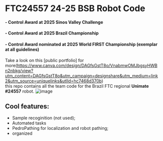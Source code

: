 # FTC24557 24-25 BSB Robot Code
#### - Control Award at 2025 Sinos Valley Challenge
#### - Control Award at 2025 Brazil Championship
#### - Control Award nominated at 2025 World FIRST Championship (exemplar at all guidelines)
Take a look on this [public portfolio] for more(https://www.canva.com/design/DAGfsGstT8o/VnabmwOMJbgsyHWBn2nbkg/view?utm_content=DAGfsGstT8o&utm_campaign=designshare&utm_medium=link2&utm_source=uniquelinks&utlId=hc7468d370b)  
this repo contains all the team code for the Brazil FTC regional __Unimate #24557__ robot.
![image](https://media1.tenor.com/m/2mxd9eeZa_gAAAAd/first-tech-challenge-ftc.gif)
##  Cool features:
- Sample recoginition (not used);
- Automated tasks
- PedroPathing for localization and robot pathing;
- organized
